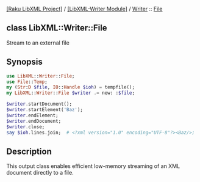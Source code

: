[[Raku LibXML Project]](https://libxml-raku.github.io)
 / [[LibXML-Writer Module]](https://libxml-raku.github.io/LibXML-Writer-raku)
 / [Writer](https://libxml-raku.github.io/LibXML-Writer-raku/Writer)
 :: [File](https://libxml-raku.github.io/LibXML-Writer-raku/Writer/File)

class LibXML::Writer::File
--------------------------

Stream to an external file

Synopsis
--------

```raku
use LibXML::Writer::File;
use File::Temp;
my (Str:D $file, IO::Handle $ioh) = tempfile();
my LibXML::Writer::File $writer .= new: :$file;

$writer.startDocument();
$writer.startElement('Baz');
$writer.endElement;
$writer.endDocument;
$writer.close;
say $ioh.lines.join;  # <?xml version="1.0" encoding="UTF-8"?><Baz/>;
```

Description
-----------

This output class enables efficient low-memory streaming of an XML document directly to a file.

